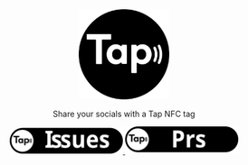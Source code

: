 <div align="center">
  <img src="./Github/logo/Tap Logo SVG.svg" alt="Logo" width="160" height="160">
  <p>Share your socials with a Tap NFC tag</p>
  <a href="https://github.com/Martijn-Faber/Tap/issues">
    <img src="./Github/badges/Tap - Badges - Issues.svg" alt="Issues" width="200"></img>
  </a>
  <a href="https://github.com/Martijn-Faber/Tap/pulls">
    <img src="./Github/badges/Tap - Badges - Prs.svg" alt="Pull Requests" width="200"></img>
  </a>
  <br><br>
</div>
